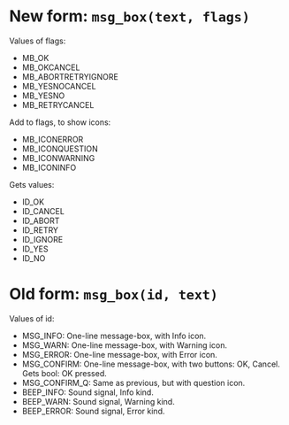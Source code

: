 New form: `msg_box(text, flags)`
==============================

Values of flags:

* MB_OK
* MB_OKCANCEL
* MB_ABORTRETRYIGNORE
* MB_YESNOCANCEL
* MB_YESNO
* MB_RETRYCANCEL

Add to flags, to show icons:

* MB_ICONERROR
* MB_ICONQUESTION
* MB_ICONWARNING
* MB_ICONINFO

Gets values:

* ID_OK
* ID_CANCEL
* ID_ABORT
* ID_RETRY
* ID_IGNORE
* ID_YES
* ID_NO


Old form: `msg_box(id, text)`
=============================

Values of id:

* MSG_INFO: One-line message-box, with Info icon.      
* MSG_WARN: One-line message-box, with Warning icon.      
* MSG_ERROR: One-line message-box, with Error icon.
* MSG_CONFIRM: One-line message-box, with two buttons: OK, Cancel. Gets bool: OK pressed.
* MSG_CONFIRM_Q: Same as previous, but with question icon.
* BEEP_INFO: Sound signal, Info kind. 
* BEEP_WARN: Sound signal, Warning kind.  
* BEEP_ERROR: Sound signal, Error kind.
